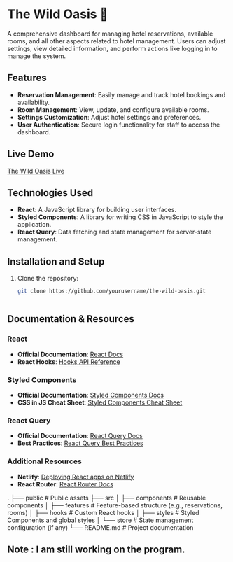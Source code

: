 # The Wild Oasis 🏨
A comprehensive dashboard for managing hotel reservations, available rooms, and all other aspects related to hotel management. Users can adjust settings, view detailed information, and perform actions like logging in to manage the system.

## Features
- **Reservation Management**: Easily manage and track hotel bookings and availability.
- **Room Management**: View, update, and configure available rooms.
- **Settings Customization**: Adjust hotel settings and preferences.
- **User Authentication**: Secure login functionality for staff to access the dashboard.

## Live Demo
[The Wild Oasis Live](https://the-wild-oasis-seven-tau.vercel.app/dashboard)

## Technologies Used
- **React**: A JavaScript library for building user interfaces.
- **Styled Components**: A library for writing CSS in JavaScript to style the application.
- **React Query**: Data fetching and state management for server-state management.

## Installation and Setup
1. Clone the repository:
   ```bash
   git clone https://github.com/yourusername/the-wild-oasis.git



## Documentation & Resources

### React
- **Official Documentation**: [React Docs](https://reactjs.org/docs/getting-started.html)
- **React Hooks**: [Hooks API Reference](https://reactjs.org/docs/hooks-reference.html)

### Styled Components
- **Official Documentation**: [Styled Components Docs](https://styled-components.com/docs)
- **CSS in JS Cheat Sheet**: [Styled Components Cheat Sheet](https://styled-components.com/docs/basics#helpers)

### React Query
- **Official Documentation**: [React Query Docs](https://react-query-v3.tanstack.com/overview)
- **Best Practices**: [React Query Best Practices](https://react-query-v3.tanstack.com/guides/best-practices)

### Additional Resources
- **Netlify**: [Deploying React apps on Netlify](https://docs.netlify.com/integrations/frameworks/react/)
- **React Router**: [React Router Docs](https://reactrouter.com/en/main)


.
├── public          # Public assets
├── src
│   ├── components  # Reusable components
│   ├── features    # Feature-based structure (e.g., reservations, rooms)
│   ├── hooks       # Custom React hooks
│   ├── styles      # Styled Components and global styles
│   └── store       # State management configuration (if any)
└── README.md       # Project documentation

## Note : I am still working on the program.

